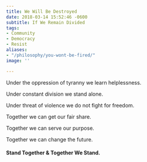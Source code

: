 ```yaml
---
title: We Will Be Destroyed
date: 2018-03-14 15:52:46 -0600
subtitle: If We Remain Divided
tags:
- Community
- Democracy
- Resist
aliases:
- "/philosophy/you-wont-be-fired/"
image: ''

---
```

Under the oppression of tyranny we learn helplessness.

Under constant division we stand alone.

Under threat of violence we do not fight for freedom.

Together we can get our fair share.

Together we can serve our purpose.

Together we can change the future.

#### **Stand Together & Together We Stand.**
